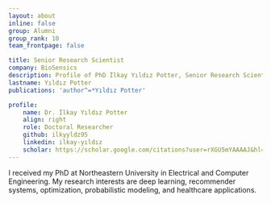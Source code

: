 ```yaml
---
layout: about
inline: false
group: Alumni
group_rank: 10
team_frontpage: false

title: Senior Research Scientist
company: BioSensics
description: Profile of PhD İlkay Yıldız Potter, Senior Research Scientist at the BioSensics.
lastname: Yıldız Potter
publications: 'author^=*Yıldız Potter'

profile:
    name: Dr. İlkay Yıldız Potter
    align: right
    role: Doctoral Researcher
    github: ilkyyldz95
    linkedin: ilkay-yıldız
    scholar: https://scholar.google.com/citations?user=rXGU5mYAAAAJ&hl=en
---
```


I received my PhD at Northeastern University in Electrical and Computer Engineering. My research interests are deep learning, recommender systems, optimization, probabilistic modeling, and healthcare applications.
